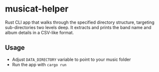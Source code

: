musicat-helper
===========================

Rust CLI app that walks through the specified directory structure, targeting sub-directories two levels deep. It extracts and prints the band name and album details in a CSV-like format.

Usage
-------

* Adjust `DATA_DIRECTORY` variable to point to your music folder
* Run the app with `cargo run`
